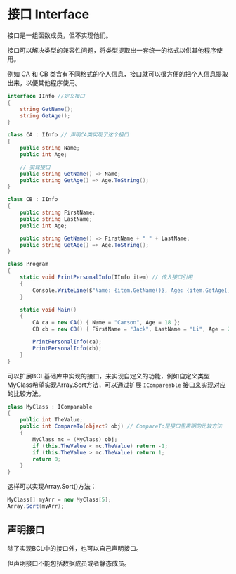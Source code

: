 # 接口 Interface

接口是一组函数成员，但不实现他们。

接口可以解决类型的兼容性问题，将类型提取出一套统一的格式以供其他程序使用。

例如 CA 和 CB 类含有不同格式的个人信息，接口就可以很方便的把个人信息提取出来，以便其他程序使用。

```c#
interface IInfo //定义接口
{
    string GetName();
    string GetAge();
}

class CA : IInfo // 声明CA类实现了这个接口
{
    public string Name;
    public int Age;

    // 实现接口
    public string GetName() => Name;
    public string GetAge() => Age.ToString();
}

class CB : IInfo
{
    public string FirstName;
    public string LastName;
    public int Age;

    public string GetName() => FirstName + " " + LastName;
    public string GetAge() => Age.ToString();
}

class Program
{
    static void PrintPersonalInfo(IInfo item) // 传入接口引用
    {
        Console.WriteLine($"Name: {item.GetName()}, Age: {item.GetAge()}");
    }

    static void Main()
    {
        CA ca = new CA() { Name = "Carson", Age = 18 };
        CB cb = new CB() { FirstName = "Jack", LastName = "Li", Age = 20 };

        PrintPersonalInfo(ca);
        PrintPersonalInfo(cb);
    }
}
```

可以扩展BCL基础库中实现的接口，来实现自定义的功能，例如自定义类型MyClass希望实现Array.Sort方法，可以通过扩展 `ICompareable` 接口来实现对应的比较方法。

```c#
class MyClass : IComparable
{
    public int TheValue;
    public int CompareTo(object? obj) // CompareTo是接口里声明的比较方法
    {
        MyClass mc = (MyClass) obj;
        if (this.TheValue < mc.TheValue) return -1;
        if (this.TheValue > mc.TheValue) return 1;
        return 0;
    }
}
```

这样可以实现Array.Sort()方法：

```c#
MyClass[] myArr = new MyClass[5];
Array.Sort(myArr);
```

## 声明接口

除了实现BCL中的接口外，也可以自己声明接口。

但声明接口不能包括数据成员或者静态成员。

